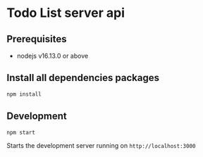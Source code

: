 # Todo List server api

## Prerequisites
* nodejs v16.13.0 or above

## Install all dependencies packages

```bash
npm install
```

## Development
```bash
npm start
```
Starts the development server running on `http://localhost:3000`
